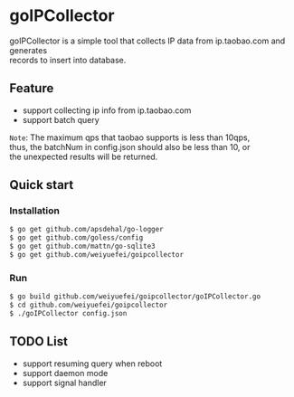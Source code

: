 goIPCollector
============
goIPCollector is a simple tool that collects IP data from ip.taobao.com and generates<br>
records to insert into database.

Feature
---------------
* support collecting ip info from ip.taobao.com
* support batch query

`Note`: The maximum qps that taobao supports is less than 10qps, <br>
thus, the batchNum in config.json should also be less than 10, or <br>
the unexpected results will be returned.

Quick start
--------------
### Installation
```Bash
$ go get github.com/apsdehal/go-logger
$ go get github.com/goless/config
$ go get github.com/mattn/go-sqlite3
$ go get github.com/weiyuefei/goipcollector
```

### Run
```Bash
$ go build github.com/weiyuefei/goipcollector/goIPCollector.go
$ cd github.com/weiyuefei/goipcollector
$ ./goIPCollector config.json
```

TODO List
-----------------------
* support resuming query when reboot
* support daemon mode
* support signal handler
